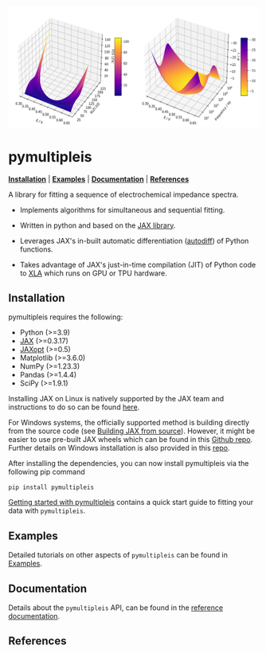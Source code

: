 <div align="center">
<img src="https://github.com/richinex/pymultipleis/blob/main/docs/source/_static/z_bode.png" alt="logo"></img>
</div>


pymultipleis
=============

[**Installation**](#installation)
| [**Examples**](https://github.com/richinex/pymultipleis/tree/main/docs/source/examples)
| [**Documentation**](https://pymultipleis.readthedocs.io/en/latest/index.html)
| [**References**](#references)


A library for fitting a sequence of electrochemical impedance spectra.

- Implements algorithms for simultaneous and sequential fitting.

- Written in python and based on the [JAX library](https://github.com/google/jax).

- Leverages JAX's in-built automatic differentiation ([autodiff](https://jax.readthedocs.io/en/latest/notebooks/autodiff_cookbook.html)) of Python functions.

- Takes advantage of JAX's just-in-time compilation (JIT) of Python code to [XLA](https://www.tensorflow.org/xla) which runs on GPU or TPU hardware.


## Installation<a id="installation"></a>

pymultipleis requires the following:

-   Python (>=3.9)
-   [JAX](https://jax.readthedocs.io/en/latest/) (>=0.3.17)
-   [JAXopt](https://github.com/google/jaxopt/blob/main/README.md) (>=0.5)
-   Matplotlib (>=3.6.0)
-   NumPy (>=1.23.3)
-   Pandas (>=1.4.4)
-   SciPy (>=1.9.1)

Installing JAX on Linux is natively supported by the JAX team and instructions to do so can be found [here](https://github.com/google/jax#installation).

For Windows systems, the officially supported method is building directly from the source code (see [Building JAX from source](https://jax.readthedocs.io/en/latest/developer.html#building-from-source)).
However, it might be easier to use pre-built JAX wheels which can be found in this [Github repo](https://github.com/cloudhan/jax-windows-builder). Further details
on Windows installation is also provided in this [repo](https://github.com/Dipolar-Quantum-Gases/jaxfit/blob/main/README.md).


After installing the dependencies, you can now install pymultipleis via the following pip command

```
pip install pymultipleis
```

[Getting started with pymultipleis](https://pymultipleis.readthedocs.io/en/latest/quick-start-guide.html#) contains a quick start guide to
fitting your data with ``pymultipleis``.


## Examples

Detailed tutorials on other aspects of ``pymultipleis`` can be found in [Examples](https://github.com/richinex/pymultipleis/tree/main/docs/source/examples).

## Documentation

Details about the ``pymultipleis`` API, can be found in the [reference documentation](https://pymultipleis.readthedocs.io/en/latest/index.html).


## References
